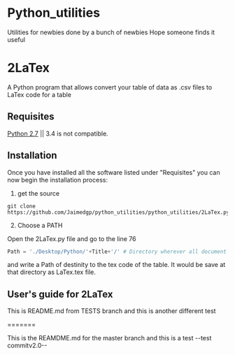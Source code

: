 
Python_utilities
=============================

Utilities for newbies done by a bunch of newbies
Hope someone finds it useful

# 2LaTex

  A Python program that allows convert your table of data as .csv files to LaTex code for a table
  
## Requisites
  
[Python 2.7](https://www.python.org/download/releases/2.7/) || 3.4 is not compatible.

## Installation

Once you have installed all the software listed under "Requisites" you can now begin the installation process:

1. get the source

```
git clone https://github.com/Jaimedgp/python_utilities/python_utilities/2LaTex.py
```

2. Choose a PATH
 
  Open the 2LaTex.py file and go to the line 76 
  ```python
  Path = './Desktop/Python/'+Title+'/' # Directory wherever all document will be saved
  ```
  
  and write a Path of destinity to the tex code of the table. It would be save at that directory as LaTex.tex file.

  
## User's guide for 2LaTex

This is README.md from TESTS branch and this is another different test

=======

This is the REAMDME.md for the master branch and this is a test
--test commitv2.0--

